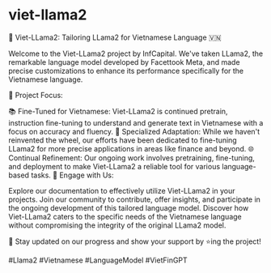 # viet-llama2
🌟 Viet-LLama2: Tailoring LLama2 for Vietnamese Language 🇻🇳

Welcome to the Viet-LLama2 project by InfCapital. We've taken LLama2, the remarkable language model developed by Facettook Meta, and made precise customizations to enhance its performance specifically for the Vietnamese language.

🚀 Project Focus:

📚 Fine-Tuned for Vietnamese: Viet-LLama2 is continued pretrain, instruction fine-tuning to understand and generate text in Vietnamese with a focus on accuracy and fluency.
💼 Specialized Adaptation: While we haven't reinvented the wheel, our efforts have been dedicated to fine-tuning LLama2 for more precise applications in areas like finance and beyond.
🌐 Continual Refinement: Our ongoing work involves pretraining, fine-tuning, and deployment to make Viet-LLama2 a reliable tool for various language-based tasks.
🔗 Engage with Us:

Explore our documentation to effectively utilize Viet-LLama2 in your projects.
Join our community to contribute, offer insights, and participate in the ongoing development of this tailored language model.
Discover how Viet-LLama2 caters to the specific needs of the Vietnamese language without compromising the integrity of the original LLama2 model.

📢 Stay updated on our progress and show your support by ⭐️ing the project!

#Llama2 #Vietnamese #LanguageModel #VietFinGPT
